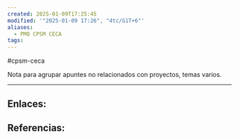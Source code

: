 ```yaml
---
created: 2025-01-09T17:25:45
modified: '"2025-01-09 17:26", "4tc/G1T+6"'
aliases:
  - PMO CPSM CECA
tags: 
---
```

#cpsm-ceca 

Nota para agrupar apuntes no relacionados con proyectos, temas varios.


--- 
## Enlaces: 


## Referencias:



